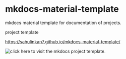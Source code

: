 # mkdocs-material-template
mkdocs material template for documentation of projects.

project template 

https://sahulinkan7.github.io/mkdocs-material-template/

![click here](https://sahulinkan7.github.io/mkdocs-material-template/) to visit the mkdocs project template.
